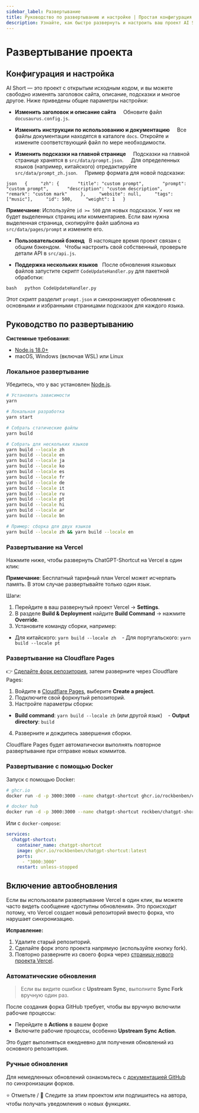 ```yaml
---
sidebar_label: Развертывание
title: Руководство по развертыванию и настройке | Простая конфигурация AI Short
description: Узнайте, как быстро развернуть и настроить ваш проект AI Short. Это руководство охватывает Vercel, Cloudflare, Docker и локальное развертывание, а также редактирование контента и включение автообновлений.
---
```


# Развертывание проекта

## Конфигурация и настройка

AI Short — это проект с открытым исходным кодом, и вы можете свободно изменять заголовок сайта, описание, подсказки и многое другое. Ниже приведены общие параметры настройки:

- **Изменить заголовок и описание сайта**  
    Обновите файл `docusaurus.config.js`.

- **Изменить инструкции по использованию и документацию**  
    Все файлы документации находятся в каталоге `docs`. Откройте и измените соответствующий файл по мере необходимости.

- **Изменить подсказки на главной странице**  
    Подсказки на главной странице хранятся в `src/data/prompt.json`.  
    Для определенных языков (например, китайского) отредактируйте `src/data/prompt_zh.json`.  
    Пример формата для новой подсказки:

`json
  {
    "zh": {
      "title": "custom prompt",
      "prompt": "custom prompt",
      "description": "custom description",
      "remark": "custom mark"
    },
    "website": null,
    "tags": ["music"],
    "id": 500,
    "weight": 1
  }
  `

**Примечание**: Используйте `id >= 500` для новых подсказок. У них не будет выделенных страниц или комментариев.
Если вам нужна выделенная страница, скопируйте файл шаблона из `src/data/pages/prompt` и измените его.

- **Пользовательский бэкенд**
    В настоящее время проект связан с общим бэкендом.
    Чтобы настроить свой собственный, проверьте детали API в `src/api.js`.

- **Поддержка нескольких языков**
    После обновления языковых файлов запустите скрипт `CodeUpdateHandler.py` для пакетной обработки:

`bash
  python CodeUpdateHandler.py
  `

Этот скрипт разделит `prompt.json` и синхронизирует обновления с основными и избранными страницами подсказок для каждого языка.

## Руководство по развертыванию

**Системные требования**:

- [Node.js 18.0+](https://nodejs.org/)
- macOS, Windows (включая WSL) или Linux

### Локальное развертывание

Убедитесь, что у вас установлен [Node.js](https://nodejs.org/).

```bash
# Установить зависимости
yarn

# Локальная разработка
yarn start

# Собрать статические файлы
yarn build

# Собрать для нескольких языков
yarn build --locale zh
yarn build --locale en
yarn build --locale ja
yarn build --locale ko
yarn build --locale es
yarn build --locale fr
yarn build --locale de
yarn build --locale it
yarn build --locale ru
yarn build --locale pt
yarn build --locale hi
yarn build --locale ar
yarn build --locale bn

# Пример: сборка для двух языков
yarn build --locale zh && yarn build --locale en
```

### Развертывание на Vercel

Нажмите ниже, чтобы развернуть ChatGPT-Shortcut на Vercel в один клик:

[](https://vercel.com/new/clone?repository-url=https%3A%2F%2Fgithub.com%2Frockbenben%2FChatGPT-Shortcut%2Ftree%2Fmain)

**Примечание**: Бесплатный тарифный план Vercel может исчерпать память. В этом случае развертывайте только один язык.

Шаги:

1.  Перейдите в ваш развернутый проект Vercel → **Settings**.
2.  В разделе **Build & Deployment** найдите **Build Command** → нажмите **Override**.
3.  Установите команду сборки, например:

- Для китайского: `yarn build --locale zh`
     - Для португальского: `yarn build --locale pt`

### Развертывание на Cloudflare Pages

👉 [Сделайте форк репозитория](https://github.com/rockbenben/ChatGPT-Shortcut/fork), затем разверните через Cloudflare Pages:

1.  Войдите в [Cloudflare Pages](https://pages.cloudflare.com/), выберите **Create a project**.
2.  Подключите свой форкнутый репозиторий.
3.  Настройте параметры сборки:

- **Build command**: `yarn build --locale zh` (или другой язык)
     - **Output directory**: `build`

4.  Разверните и дождитесь завершения сборки.

Cloudflare Pages будет автоматически выполнять повторное развертывание при отправке новых коммитов.

### Развертывание с помощью Docker

Запуск с помощью Docker:

```bash
# ghcr.io
docker run -d -p 3000:3000 --name chatgpt-shortcut ghcr.io/rockbenben/chatgpt-shortcut:latest

# docker hub
docker run -d -p 3000:3000 --name chatgpt-shortcut rockben/chatgpt-shortcut:latest
```

Или с `docker-compose`:

```yml
services:
  chatgpt-shortcut:
    container_name: chatgpt-shortcut
    image: ghcr.io/rockbenben/chatgpt-shortcut:latest
    ports:
      - "3000:3000"
    restart: unless-stopped
```

## Включение автообновления

Если вы использовали развертывание Vercel в один клик, вы можете часто видеть сообщение «доступны обновления».
Это происходит потому, что Vercel создает новый репозиторий вместо форка, что нарушает синхронизацию.

**Исправление:**

1. Удалите старый репозиторий.
2. Сделайте форк этого проекта напрямую (используйте кнопку fork).
3. Повторно разверните из своего форка через [страницу нового проекта Vercel](https://vercel.com/new).

### Автоматические обновления

> Если вы видите ошибки с **Upstream Sync**, выполните **Sync Fork** вручную один раз.

После создания форка GitHub требует, чтобы вы вручную включили рабочие процессы:

- Перейдите в **Actions** в вашем форке
- Включите рабочие процессы, особенно **Upstream Sync Action**.

Это будет выполняться ежедневно для получения обновлений из основного репозитория.

### Ручные обновления

Для немедленных обновлений ознакомьтесь с [документацией GitHub](https://docs.github.com/en/pull-requests/collaborating-with-pull-requests/working-with-forks/syncing-a-fork) по синхронизации форков.

⭐ Отметьте / 👀 Следите за этим проектом или подпишитесь на автора, чтобы получать уведомления о новых функциях.
